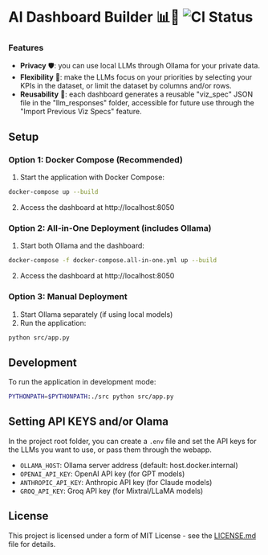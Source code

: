 # AI Dashboard Builder 📊🤖 ![CI Status](https://github.com/pnmartinez/ai-dashboard-builder/actions/workflows/docker-compose-all-in-one-test.yml/badge.svg)

### Features

* **Privacy** 🛡️: you can use local LLMs through Ollama for your private data.
* **Flexibility** 🤸: make the LLMs focus on your priorities by selecting your KPIs in the dataset, or limit the dataset by columns and/or rows.
* **Reusability** 🔄: each dashboard generates a reusable "viz_spec" JSON file in the "llm_responses" folder, accessible for future use through the "Import Previous Viz Specs" feature.


## Setup

### Option 1: Docker Compose (Recommended)

1. Start the application with Docker Compose:
```bash
docker-compose up --build
```

2. Access the dashboard at http://localhost:8050

### Option 2: All-in-One Deployment (includes Ollama)

1. Start both Ollama and the dashboard:
```bash
docker-compose -f docker-compose.all-in-one.yml up --build
```

2. Access the dashboard at http://localhost:8050

### Option 3: Manual Deployment

1. Start Ollama separately (if using local models)
2. Run the application:
```bash
python src/app.py
```

## Development

To run the application in development mode:
```bash
PYTHONPATH=$PYTHONPATH:./src python src/app.py
```

## Setting API KEYS and/or Olama

In the project root folder, you can create a `.env` file and set the API keys for the LLMs you want to use, or pass them through the webapp.

- `OLLAMA_HOST`: Ollama server address (default: host.docker.internal)
- `OPENAI_API_KEY`: OpenAI API key (for GPT models)
- `ANTHROPIC_API_KEY`: Anthropic API key (for Claude models)
- `GROQ_API_KEY`: Groq API key (for Mixtral/LLaMA models)


## License

This project is licensed under a form of MIT License - see the [LICENSE.md](LICENSE.md) file for details.
